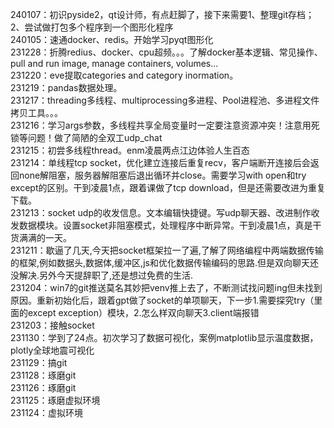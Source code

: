 ﻿
240107：初识pyside2，qt设计师，有点赶脚了，接下来需要1、整理git存档；2、尝试做打包多个程序到一个图形化程序  
240105：速通docker、redis。开始学习pyqt图形化  
231228：折腾redius、docker、cpu超频。。。了解docker基本逻辑、常见操作、pull and run image, manage containers, volumes...  
231220：eve提取categories and category inormation。  
231219：pandas数据处理。  
231217：threading多线程、multiprocessing多进程、Pool进程池、多进程文件拷贝工具。。。  
231216：学习args参数，多线程共享全局变量时一定要注意资源冲突！注意用死锁等问题！做了简陋的全双工udp_chat  
231215：初尝多线程thread。enm凌晨两点江边体验人生百态  
231214：单线程tcp socket，优化建立连接后重复recv，客户端断开连接后会返回none解阻塞，服务器解阻塞后退出循环并close。需要学习with open和try except的区别。干到凌晨1点，跟着课做了tcp download，但是还需要改进为重复下载。  
231213：socket udp的收发信息。文本编辑快捷键。写udp聊天器、改进制作收发数据模块。设置socket非阻塞模式，处理程序中断异常。干到凌晨1点，真是干货满满的一天。  
231211：歇逼了几天,今天把socket框架拉一了遍,了解了网络编程中两端数据传输的框架,例如数据头,数据体,缓冲区,js和优化数据传输编码的思路.但是双向聊天还没解决.另外今天提辞职了,还是想过免费的生活.  
231204：win7的git推送莫名其妙把venv推上去了，不断测试找问题ing但未找到原因。重新初始化后，跟着gpt做了socket的单项聊天，下一步1.需要探究try（里面的except exception）模块，2.怎么样双向聊天3.client端报错  
231203：接触socket  
231130：学到了24点。初次学习了数据可视化，案例matplotlib显示温度数据，plotly全球地震可视化  
231129：搞git  
231128：琢磨git  
231126：琢磨git  
231125：琢磨虚拟环境  
231124：虚拟环境
